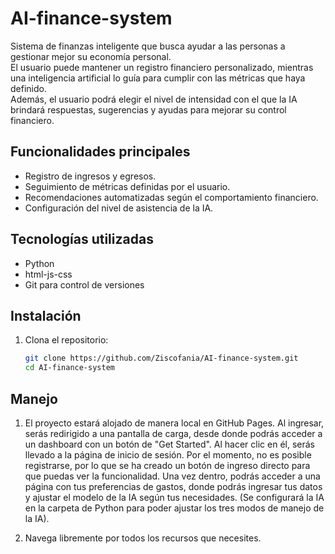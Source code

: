 # AI-finance-system
Sistema de finanzas inteligente que busca ayudar a las personas a gestionar mejor su economía personal.  
El usuario puede mantener un registro financiero personalizado, mientras una inteligencia artificial lo guía para cumplir con las métricas que haya definido.  
Además, el usuario podrá elegir el nivel de intensidad con el que la IA brindará respuestas, sugerencias y ayudas para mejorar su control financiero.

## Funcionalidades principales

- Registro de ingresos y egresos.
- Seguimiento de métricas definidas por el usuario.
- Recomendaciones automatizadas según el comportamiento financiero.
- Configuración del nivel de asistencia de la IA.

## Tecnologías utilizadas

- Python 
- html-js-css
- Git para control de versiones

## Instalación

1. Clona el repositorio:
   ```bash
   git clone https://github.com/Ziscofania/AI-finance-system.git
   cd AI-finance-system
## Manejo 
1. El proyecto estará alojado de manera local en GitHub Pages. Al ingresar, serás redirigido a una pantalla de carga, desde donde podrás acceder a un dashboard con un botón de "Get Started". Al hacer clic en él, serás llevado a la página de inicio de sesión. Por el momento, no es posible registrarse, por lo que se ha creado un botón de ingreso directo para que puedas ver la funcionalidad. Una vez dentro, podrás acceder a una página con tus preferencias de gastos, donde podrás ingresar tus datos y ajustar el modelo de la IA según tus necesidades. (Se configurará la IA en la carpeta de Python para poder ajustar los tres modos de manejo de la IA).

2. Navega libremente por todos los recursos que necesites.
